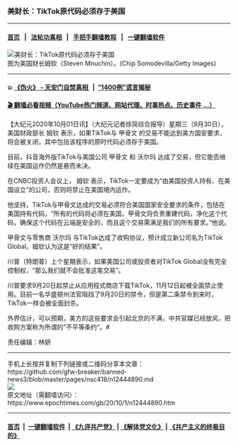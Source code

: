 ### 美财长：TikTok原代码必须存于美国
------------------------

#### [首页](https://github.com/gfw-breaker/banned-news3/blob/master/README.md) &nbsp;&nbsp;|&nbsp;&nbsp; [法轮功真相](https://github.com/begood0513/basic/blob/master/README.md)  &nbsp;&nbsp;|&nbsp;&nbsp; [手把手翻墙教程](https://github.com/gfw-breaker/guides/wiki)  &nbsp;&nbsp;|&nbsp;&nbsp; [一键翻墙软件](https://github.com/gfw-breaker/nogfw/blob/master/README.md)  



<div><img alt="美财长：TikTok原代码必须存于美国" class="attachment-djy_600_400 size-djy_600_400 wp-post-image" src="https://i.epochtimes.com/assets/uploads/2020/01/767212ee2107918cf6c970d5e3eefe33-600x400.jpg"/>
<div class="caption">
 图为美国财长姆钦（Steven Mnuchin）。(Chip Somodevilla/Getty Images)
</div></div><hr/>

#### 💥 [《伪火》 - 天安门自焚真相 ](http://158.247.195.190:10000/videos/blog/weihuo.html)&nbsp; |&nbsp; [“1400例”谎言揭秘  ](http://158.247.195.190:10000/videos/blog/jiexi1400.html)

#### [ 🎬  翻墙必看视频（YouTube热门频道、网站代理、时事热点、历史事件 ...）](https://github.com/gfw-breaker/links/blob/master/banned.md)

<div><p>
 【大纪元2020年10月01日讯】（大纪元记者徐简综合报导）星期三（9月30日），美国财政部长
 <ok href="https://www.epochtimes.com/gb/tag/%E5%A7%86%E9%92%A6.html">
  姆钦
 </ok>
 表示，如果TikTok与
 <ok href="https://www.epochtimes.com/gb/tag/%E7%94%B2%E9%AA%A8%E6%96%87.html">
  甲骨文
 </ok>
 的交易不能达到美方国安要求，将会被关闭，其中包括该程序的原时代码必须存于美国。
</p>
<p>
 目前，抖音海外版TikTok与美国公司
 <ok href="https://www.epochtimes.com/gb/tag/%E7%94%B2%E9%AA%A8%E6%96%87.html">
  甲骨文
 </ok>
 和
 <ok href="https://www.epochtimes.com/gb/tag/%E6%B2%83%E5%B0%94%E7%8E%9B.html">
  沃尔玛
 </ok>
 达成了交易，但它能否继续在美国运作仍然是悬而未决。
</p>
<p>
 在CNBC投资人会议上，
 <ok href="https://www.epochtimes.com/gb/tag/%E5%A7%86%E9%92%A6.html">
  姆钦
 </ok>
 表示，TikTok一定要成为“由美国投资人持有、在美国设立”的公司，否则将禁止在美国境内运作。
</p>
<p>
 他坚持，TikTok与甲骨文达成的交易必须符合美国国家安全要求的条件，包括在美国持有代码，“所有的代码将必须在美国，甲骨文将负责重建代码，净化这个代码，确保这个代码在云端是安全的，而且这个交易需满足我们的所有要求。”他说。
</p>
<p>
 甲骨文与零售商
 <ok href="https://www.epochtimes.com/gb/tag/%E6%B2%83%E5%B0%94%E7%8E%9B.html">
  沃尔玛
 </ok>
 与TikTok达成了收购协议，预计成立新公司名为TikTok Global。姆钦认为这是“好的结果”。
</p>
<p>
 川普（特朗普）上个星期表示，如果美国公司或投资者对TikTok Global没有完全控制权，“那么我们就不会批准这笔交易”。
</p>
<p>
 川普要求9月20日起禁止从应用程式商店下载TikTok，11月12日起被全面禁止使用。目前一名华盛顿州法官阻挡了9月20日的禁令，但是第二条禁令到来时，TikTok一样会被全面封杀。
</p>
<p>
 外界估计，可以预期，美方的这些要求会引起北京的不满，中共官媒已经放风，把收购方案称为所谓的“不平等条约”。#
</p>
<p>
 责任编辑：林妍
</p>
</div>
<hr/>
手机上长按并复制下列链接或二维码分享本文章：<br/>
https://github.com/gfw-breaker/banned-news3/blob/master/pages/nsc418/n12444890.md <br/>
<a href='https://github.com/gfw-breaker/banned-news3/blob/master/pages/nsc418/n12444890.md'><img src='https://github.com/gfw-breaker/banned-news3/blob/master/pages/nsc418/n12444890.md.png'/></a> <br/>
原文地址（需翻墙访问）：https://www.epochtimes.com/gb/20/10/1/n12444890.htm


------------------------
#### [首页](https://github.com/gfw-breaker/banned-news3/blob/master/README.md) &nbsp;|&nbsp; [一键翻墙软件](https://github.com/gfw-breaker/nogfw/blob/master/README.md) &nbsp;| [《九评共产党》](https://github.com/gfw-breaker/9ping.md/blob/master/README.md#九评之一评共产党是什么) | [《解体党文化》](https://github.com/gfw-breaker/jtdwh.md/blob/master/README.md) | [《共产主义的终极目的》](https://github.com/gfw-breaker/gczydzjmd.md/blob/master/README.md)


<img src='http://gfw-breaker.win/banned-news3/pages/nsc418/n12444890.md' width='0px' height='0px'/>